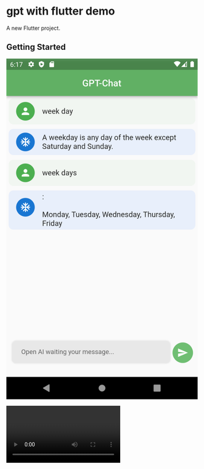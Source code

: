 # gpt with flutter demo

A new Flutter project.

## Getting Started

![](readme/Screenshot_1673626621.png)


![](readme/untitled.webm)